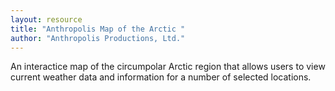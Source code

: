 ```yaml
---
layout: resource
title: "Anthropolis Map of the Arctic "
author: "Anthropolis Productions, Ltd."
---
```


An interactice map of the circumpolar Arctic region that allows users to view current weather data and information for a number of selected locations.
